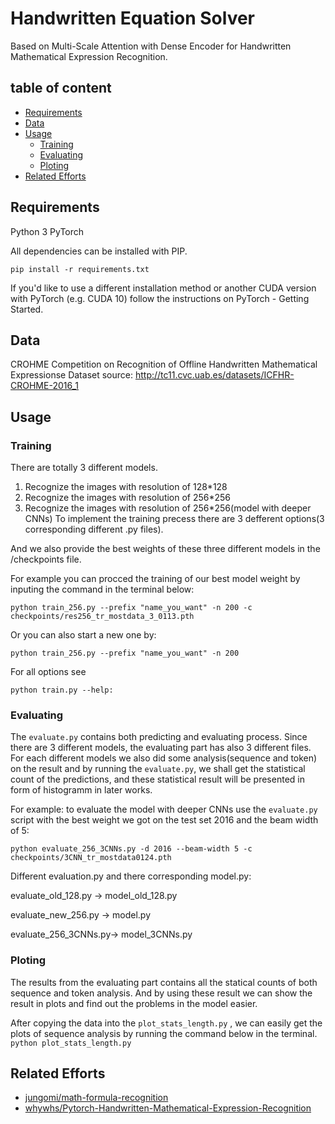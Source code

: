 # Handwritten Equation Solver

Based on Multi-Scale Attention with Dense Encoder for Handwritten Mathematical Expression Recognition.

## table of content
- [Requirements](#requirements)
- [Data](#data)
- [Usage](#usage)
  * [Training](#training)
  * [Evaluating](#evaluating)
  * [Ploting](#ploting)
- [Related Efforts](#related-efforts)
## Requirements

Python 3
PyTorch

All dependencies can be installed with PIP.

`pip install -r requirements.txt`

If you'd like to use a different installation method or another CUDA version with PyTorch (e.g. CUDA 10) follow the instructions on PyTorch - Getting Started.

## Data

CROHME Competition on Recognition of Offline Handwritten Mathematical Expressionse 
Dataset source: http://tc11.cvc.uab.es/datasets/ICFHR-CROHME-2016_1


## Usage
### Training
There are totally 3 different models. 
1. Recognize the images with resolution of 128*128
2. Recognize the images with resolution of 256*256
3. Recognize the images with resolution of 256*256(model with deeper CNNs) 
To implement the training precess there are 3 defferent options(3 corresponding different .py files).

And we also provide the best weights of these three different models in the /checkpoints file.

For example you can procced the training of our best model weight by inputing the command in the terminal below:

`python train_256.py --prefix "name_you_want" -n 200 -c checkpoints/res256_tr_mostdata_3_0113.pth`

Or you can also start a new one by:

`python train_256.py --prefix "name_you_want" -n 200`

For all options see 

`python train.py --help:`

### Evaluating
The `evaluate.py` contains both predicting and evaluating process. Since there are 3 different models, the evaluating part has also 3 different files. For each different models we also did some analysis(sequence and token) on the result and by running the `evaluate.py`, we shall get the statistical count of the predictions, and these statistical result will be presented in form of histogramm in later works.

For example: to evaluate the model with deeper CNNs use the `evaluate.py` script with the best weight we got on the test set 2016 and the beam width of 5:

`python evaluate_256_3CNNs.py -d 2016 --beam-width 5 -c checkpoints/3CNN_tr_mostdata0124.pth`

Different evaluation.py and there corresponding model.py:

evaluate_old_128.py  -> model_old_128.py

evaluate_new_256.py  -> model.py

evaluate_256_3CNNs.py-> model_3CNNs.py


### Ploting
The results from the evaluating part contains all the statical counts of both sequence and token analysis. And by using these result we can show the result in plots and find out the problems in the model easier.

After copying the data into the `plot_stats_length.py` , we can easily get the plots of sequence analysis by running the command below in the terminal.
`python plot_stats_length.py`

## Related Efforts
* [jungomi/math-formula-recognition](https://github.com/jungomi/math-formula-recognition)
* [whywhs/Pytorch-Handwritten-Mathematical-Expression-Recognition](https://github.com/whywhs/Pytorch-Handwritten-Mathematical-Expression-Recognition)
